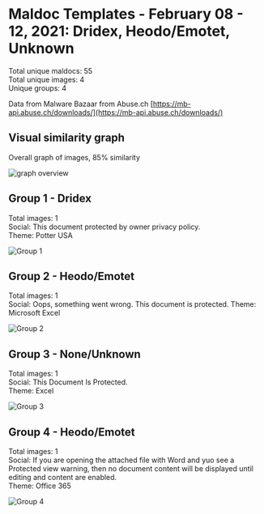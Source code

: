 # Maldoc Templates - February 08 - 12, 2021: Dridex, Heodo/Emotet, Unknown

Total unique maldocs: 55  
Total unique images: 4  
Unique groups: 4  
  
Data from Malware Bazaar from Abuse.ch [https://mb-api.abuse.ch/downloads/](https://mb-api.abuse.ch/downloads/)

## Visual similarity graph

Overall graph of images, 85% similarity

![graph overview](https://user-images.githubusercontent.com/1920756/109358863-15960b80-784a-11eb-8bc9-88637c61c6c5.png)

## Group 1 - Dridex

Total images: 1  
Social: This document protected by owner privacy policy.  
Theme: Potter USA  

![Group 1](https://user-images.githubusercontent.com/1920756/109359129-8b01dc00-784a-11eb-9497-fac10b0a2e5a.jpg)

## Group 2 - Heodo/Emotet

Total images: 1  
Social: Oops, something went wrong. This document is protected. 
Theme: Microsoft Excel   

![Group 2](https://user-images.githubusercontent.com/1920756/109359130-8b9a7280-784a-11eb-993b-f83a6bd99ac6.jpg)

## Group 3 - None/Unknown

Total images: 1  
Social: This Document Is Protected.  
Theme: Excel  

![Group 3](https://user-images.githubusercontent.com/1920756/109359132-8b9a7280-784a-11eb-99d0-47bd8be7e38a.jpg)

## Group 4 - Heodo/Emotet

Total images: 1  
Social: If you are opening the attached file with Word and yuo see a Protected view warning, then no document content will be displayed until editing and content are enabled.  
Theme: Office 365  

![Group 4](https://user-images.githubusercontent.com/1920756/109359133-8c330900-784a-11eb-844b-f3e2fc3a64ff.jpg)